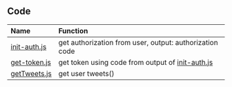 ## Code 

|Name| Function|
|:----|:-------|
|[init-auth.js]()| get authorization from user, output: authorization code|
|[get-token.js]()| get token using code from output of [init-auth.js]()|
|[getTweets.js]()| get user tweets()|
